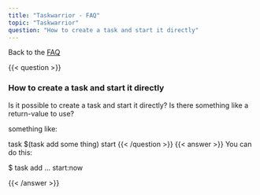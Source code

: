 ```yaml
---
title: "Taskwarrior - FAQ"
topic: "Taskwarrior"
question: "How to create a task and start it directly"
---
```


Back to the [FAQ](/support/faq)

{{< question >}}
### How to create a task and start it directly

Is it possible to create a task and start it directly? Is there something like a return-value to use?

something like:

task $(task add some thing) start
{{< /question >}}
{{< answer >}}
You can do this:

$ task add ... start:now

{{< /answer >}}
